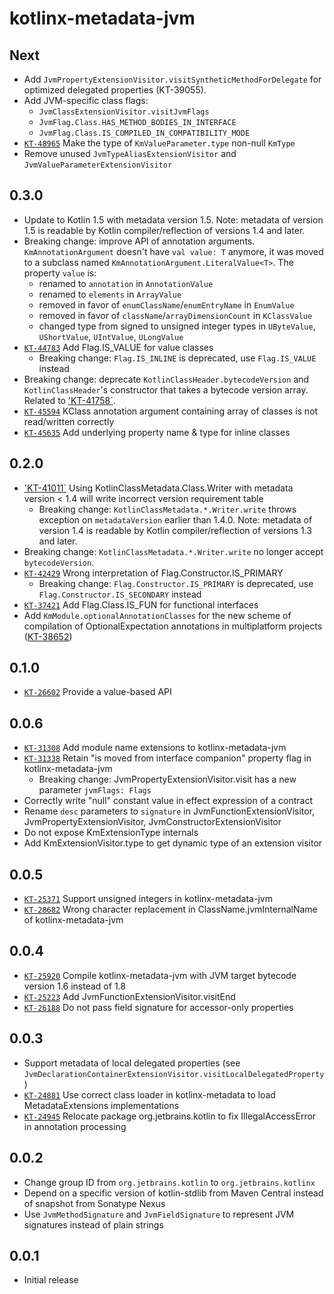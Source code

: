 # kotlinx-metadata-jvm

## Next

- Add `JvmPropertyExtensionVisitor.visitSyntheticMethodForDelegate` for optimized delegated properties (KT-39055).
- Add JVM-specific class flags:
  - `JvmClassExtensionVisitor.visitJvmFlags`
  - `JvmFlag.Class.HAS_METHOD_BODIES_IN_INTERFACE`
  - `JvmFlag.Class.IS_COMPILED_IN_COMPATIBILITY_MODE`
- [`KT-48965`](https://youtrack.jetbrains.com/issue/KT-48965) Make the type of `KmValueParameter.type` non-null `KmType`
- Remove unused `JvmTypeAliasExtensionVisitor` and `JvmValueParameterExtensionVisitor`

## 0.3.0

- Update to Kotlin 1.5 with metadata version 1.5.
  Note: metadata of version 1.5 is readable by Kotlin compiler/reflection of versions 1.4 and later.
- Breaking change: improve API of annotation arguments.
  `KmAnnotationArgument` doesn't have `val value: T` anymore, it was moved to a subclass named `KmAnnotationArgument.LiteralValue<T>`.
  The property `value` is:
  - renamed to `annotation` in `AnnotationValue`
  - renamed to `elements` in `ArrayValue`
  - removed in favor of `enumClassName`/`enumEntryName` in `EnumValue`
  - removed in favor of `className`/`arrayDimensionCount` in `KClassValue`
  - changed type from signed to unsigned integer types in `UByteValue`, `UShortValue`, `UIntValue`, `ULongValue`
- [`KT-44783`](https://youtrack.jetbrains.com/issue/KT-44783) Add Flag.IS_VALUE for value classes
  - Breaking change: `Flag.IS_INLINE` is deprecated, use `Flag.IS_VALUE` instead
- Breaking change: deprecate `KotlinClassHeader.bytecodeVersion` and `KotlinClassHeader`'s constructor that takes a bytecode version array.
  Related to ['KT-41758`](https://youtrack.jetbrains.com/issue/KT-41758).
- [`KT-45594`](https://youtrack.jetbrains.com/issue/KT-45594) KClass annotation argument containing array of classes is not read/written correctly
- [`KT-45635`](https://youtrack.jetbrains.com/issue/KT-45635) Add underlying property name & type for inline classes

## 0.2.0

- ['KT-41011`](https://youtrack.jetbrains.com/issue/KT-41011) Using KotlinClassMetadata.Class.Writer with metadata version < 1.4 will write incorrect version requirement table
    - Breaking change: `KotlinClassMetadata.*.Writer.write` throws exception on `metadataVersion` earlier than 1.4.0.
      Note: metadata of version 1.4 is readable by Kotlin compiler/reflection of versions 1.3 and later.
- Breaking change: `KotlinClassMetadata.*.Writer.write` no longer accept `bytecodeVersion`.
- [`KT-42429`](https://youtrack.jetbrains.com/issue/KT-42429) Wrong interpretation of Flag.Constructor.IS_PRIMARY
    - Breaking change: `Flag.Constructor.IS_PRIMARY` is deprecated, use `Flag.Constructor.IS_SECONDARY` instead
- [`KT-37421`](https://youtrack.jetbrains.com/issue/KT-37421) Add Flag.Class.IS_FUN for functional interfaces
- Add `KmModule.optionalAnnotationClasses` for the new scheme of compilation of OptionalExpectation annotations in multiplatform projects ([KT-38652](https://youtrack.jetbrains.com/issue/KT-38652))

## 0.1.0

- [`KT-26602`](https://youtrack.jetbrains.com/issue/KT-26602) Provide a value-based API

## 0.0.6

- [`KT-31308`](https://youtrack.jetbrains.com/issue/KT-31308) Add module name extensions to kotlinx-metadata-jvm
- [`KT-31338`](https://youtrack.jetbrains.com/issue/KT-31338) Retain "is moved from interface companion" property flag in kotlinx-metadata-jvm
    - Breaking change: JvmPropertyExtensionVisitor.visit has a new parameter `jvmFlags: Flags`
- Correctly write "null" constant value in effect expression of a contract
- Rename `desc` parameters to `signature` in JvmFunctionExtensionVisitor, JvmPropertyExtensionVisitor, JvmConstructorExtensionVisitor
- Do not expose KmExtensionType internals
- Add KmExtensionVisitor.type to get dynamic type of an extension visitor

## 0.0.5

- [`KT-25371`](https://youtrack.jetbrains.com/issue/KT-25371) Support unsigned integers in kotlinx-metadata-jvm
- [`KT-28682`](https://youtrack.jetbrains.com/issue/KT-28682) Wrong character replacement in ClassName.jvmInternalName of kotlinx-metadata-jvm

## 0.0.4

- [`KT-25920`](https://youtrack.jetbrains.com/issue/KT-25920) Compile kotlinx-metadata-jvm with JVM target bytecode version 1.6 instead of 1.8
- [`KT-25223`](https://youtrack.jetbrains.com/issue/KT-25223) Add JvmFunctionExtensionVisitor.visitEnd
- [`KT-26188`](https://youtrack.jetbrains.com/issue/KT-26188) Do not pass field signature for accessor-only properties

## 0.0.3

- Support metadata of local delegated properties (see `JvmDeclarationContainerExtensionVisitor.visitLocalDelegatedProperty`)
- [`KT-24881`](https://youtrack.jetbrains.com/issue/KT-24881) Use correct class loader in kotlinx-metadata to load MetadataExtensions implementations
- [`KT-24945`](https://youtrack.jetbrains.com/issue/KT-24945) Relocate package org.jetbrains.kotlin to fix IllegalAccessError in annotation processing

## 0.0.2

- Change group ID from `org.jetbrains.kotlin` to `org.jetbrains.kotlinx`
- Depend on a specific version of kotlin-stdlib from Maven Central instead of snapshot from Sonatype Nexus
- Use `JvmMethodSignature` and `JvmFieldSignature` to represent JVM signatures instead of plain strings

## 0.0.1

- Initial release
